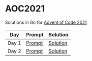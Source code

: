 # AOC2021

Solutions in Go for [Advent of Code 2021](https://adventofcode.com)


| Day | Prompt | Solution |
|---|---|---|
| Day 1 | [Prompt](days/001/prompt) | [Solution](days/001) |
| Day 2 | [Prompt](days/002/prompt) | [Solution](days/002) |

